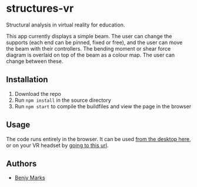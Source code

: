 # structures-vr
Structural analysis in virtual reality for education.

This app currently displays a simple beam. The user can change the supports (each end can be pinned, fixed or free), and the user can move the beam with their controllers. The bending moment or shear force diagram is overlaid on top of the beam as a colour map. The user can change between these.

## Installation
 1.  Download the repo
 2.  Run `npm install` in the source directory
 3.  Run `npm start` to compile the buildfiles and view the page in the browser

## Usage
The code runs entirely in the browser. It can be used [from the desktop here](https://benjym.github.io/structures-vr/?desktop), or on your VR headset by [going to this url](https://benjym.github.io/structures-vr/).

## Authors
 - [Benjy Marks](mailto:benjy.marks@sydney.edu.au)

